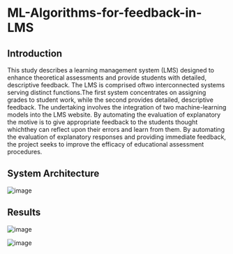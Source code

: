 # ML-Algorithms-for-feedback-in-LMS 

## Introduction
This study describes a learning management system (LMS) designed to enhance theoretical assessments and provide students with detailed, descriptive feedback. The LMS is comprised oftwo interconnected systems serving distinct functions.The first system concentrates on assigning grades to student work, while the second provides detailed, descriptive feedback. The undertaking involves the integration of two machine-learning models into the LMS website. By automating the evaluation of explanatory the motive is to give appropriate feedback to the students thought whichthey can reflect upon their errors and learn from them. By automating the evaluation of explanatory responses and providing immediate feedback, the project seeks to improve the efficacy of educational assessment procedures.


## System Architecture 
![image](https://github.com/rajthakare705/ML-Algorithms-for-feedback-in-LMS/assets/95627754/4c9ee7b9-17ab-429a-98f4-cb4aab25519a)


## Results 
![image](https://github.com/rajthakare705/ML-Algorithms-for-feedback-in-LMS/assets/95627754/577d7647-d2b7-4a13-88fc-c7d5948a1793)


![image](https://github.com/rajthakare705/ML-Algorithms-for-feedback-in-LMS/assets/95627754/adc132be-a74d-4390-84fe-f242a3b5238b)

